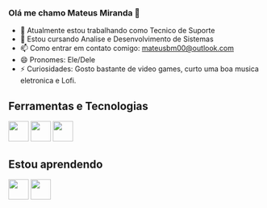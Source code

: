 ### Olá me chamo Mateus Miranda 👋

- 🔭 Atualmente estou trabalhando como Tecnico de Suporte
- 🌱 Estou cursando Analise e Desenvolvimento de Sistemas
- 📫 Como entrar em contato comigo: mateusbm00@outlook.com
- 😄 Pronomes: Ele/Dele
- ⚡ Curiosidades: Gosto bastante de video games, curto uma boa musica eletronica e Lofi.

## Ferramentas e Tecnologias
<!-- HTML5 -->
<img src="https://cdn.jsdelivr.net/gh/devicons/devicon/icons/html5/html5-original.svg" width="40" height="40" />

<!-- CSS -->
<img src="https://cdn.jsdelivr.net/gh/devicons/devicon/icons/css3/css3-original.svg" width="40" height="40" />
            
<!-- Bash -->
<img src="https://cdn.jsdelivr.net/gh/devicons/devicon/icons/bash/bash-original.svg" width="40" height="40" />

## Estou aprendendo
<!-- JavaScript -->
<img src="https://cdn.jsdelivr.net/gh/devicons/devicon/icons/javascript/javascript-original.svg" width="40" height="40" />

<!-- Python -->
<img src="https://cdn.jsdelivr.net/gh/devicons/devicon/icons/python/python-original.svg" width="40" height="40" />
          
               
